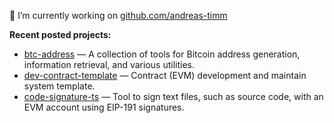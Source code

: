 🔭 I’m currently working on [github.com/andreas-timm](https://github.com/andreas-timm)

**Recent posted projects:**
- [btc-address](https://github.com/andreas-timm/btc-address) — A collection of tools for Bitcoin address generation, information retrieval, and various utilities.
- [dev-contract-template](https://github.com/andreas-timm/dev-contract-template) — Contract (EVM) development and maintain system template.
- [code-signature-ts](https://github.com/andreas-timm/code-signature-ts) — Tool to sign text files, such as source code, with an EVM account using EIP-191 signatures.
